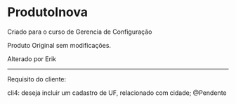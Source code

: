 # ProdutoInova
Criado para o curso de Gerencia de Configuração

Produto Original sem modificações.

Alterado por Erik

_____________________________________________________________________________________________________
Requisito do cliente:

cli4: deseja incluir um cadastro de UF, relacionado com cidade;
@Pendente
